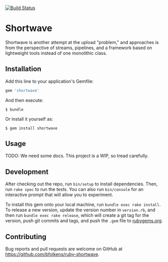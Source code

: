 [![Build Status](https://travis-ci.org/bfolkens/ruby-shortwave.svg?branch=master)](https://travis-ci.org/bfolkens/ruby-shortwave)

# Shortwave

Shortwave is another attempt at the upload "problem," and approaches is from the perspective of streams, pipelines, and a framework based on lightweight tools instead of one monolithic class.

## Installation

Add this line to your application's Gemfile:

```ruby
gem 'shortwave'
```

And then execute:

    $ bundle

Or install it yourself as:

    $ gem install shortwave

## Usage

TODO: We need some docs.  This project is a WIP, so tread carefully.

## Development

After checking out the repo, run `bin/setup` to install dependencies. Then, run `rake spec` to run the tests. You can also run `bin/console` for an interactive prompt that will allow you to experiment.

To install this gem onto your local machine, run `bundle exec rake install`. To release a new version, update the version number in `version.rb`, and then run `bundle exec rake release`, which will create a git tag for the version, push git commits and tags, and push the `.gem` file to [rubygems.org](https://rubygems.org).

## Contributing

Bug reports and pull requests are welcome on GitHub at https://github.com/bfolkens/ruby-shortwave.
